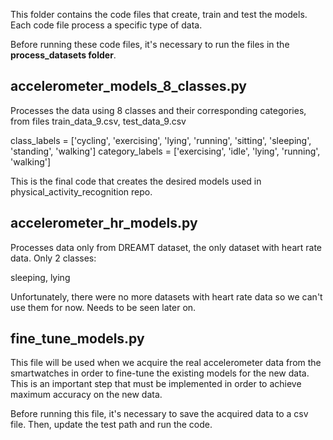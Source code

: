 This folder contains the code files that create, train and test the models. Each code file process a specific type of data.

Before running these code files, it's necessary to run the files in the **process_datasets folder**.
## accelerometer_models_8_classes.py
Processes the data using 8 classes and their corresponding categories, from files train_data_9.csv, test_data_9.csv

class_labels = ['cycling', 'exercising', 'lying', 'running', 'sitting', 'sleeping', 'standing', 'walking']
category_labels = ['exercising', 'idle', 'lying', 'running', 'walking']

This is the final code that creates the desired models used in physical_activity_recognition repo.

## accelerometer_hr_models.py
Processes data only from DREAMT dataset, the only dataset with heart rate data. Only 2 classes:

sleeping, lying

Unfortunately, there were no more datasets with heart rate data so we can't use them for now. Needs to be seen later on.


## fine_tune_models.py
This file will be used when we acquire the real accelerometer data from the smartwatches in order to 
fine-tune the existing models for the new data. This is an important step that must be implemented in order to achieve maximum
accuracy on the new data.

Before running this file, it's necessary to save the acquired data to a csv file. Then, update the test path and run the code.
